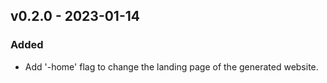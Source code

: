 ## v0.2.0 - 2023-01-14
### Added
- Add '-home' flag to change the landing page of the generated website.
